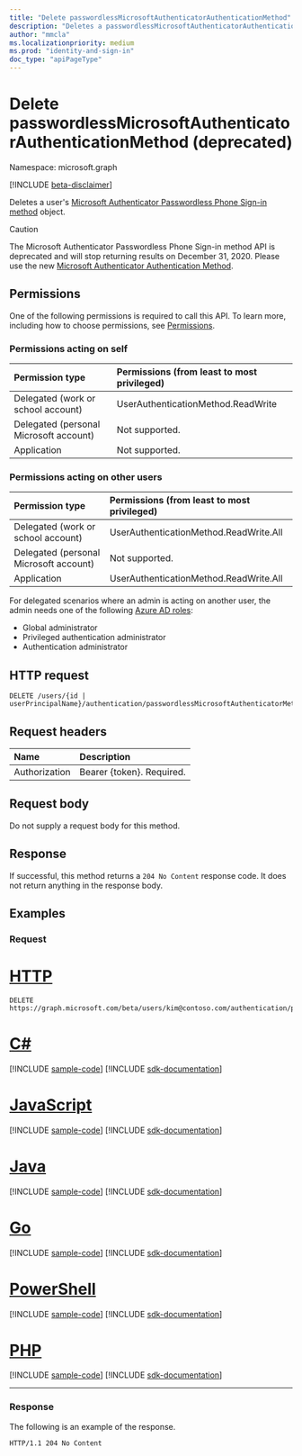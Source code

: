 ```yaml
---
title: "Delete passwordlessMicrosoftAuthenticatorAuthenticationMethod"
description: "Deletes a passwordlessMicrosoftAuthenticatorAuthenticationMethod object."
author: "mmcla"
ms.localizationpriority: medium
ms.prod: "identity-and-sign-in"
doc_type: "apiPageType"
---
```


# Delete passwordlessMicrosoftAuthenticatorAuthenticationMethod (deprecated)
Namespace: microsoft.graph

[!INCLUDE [beta-disclaimer](../../includes/beta-disclaimer.md)]

Deletes a user's [Microsoft Authenticator Passwordless Phone Sign-in method](../resources/passwordlessmicrosoftauthenticatorauthenticationmethod.md) object.

> [!CAUTION]
> The Microsoft Authenticator Passwordless Phone Sign-in method API is deprecated and will stop returning results on December 31, 2020. Please use the new [Microsoft Authenticator Authentication Method](../resources/microsoftAuthenticatorAuthenticationMethod.md).

## Permissions

One of the following permissions is required to call this API. To learn more, including how to choose permissions, see [Permissions](/graph/permissions-reference).

### Permissions acting on self

|Permission type      | Permissions (from least to most privileged)              |
|:---------------------------------------|:-------------------------|
| Delegated (work or school account)     | UserAuthenticationMethod.ReadWrite |
| Delegated (personal Microsoft account) | Not supported. |
| Application                            | Not supported. |

### Permissions acting on other users

|Permission type      | Permissions (from least to most privileged)              |
|:---------------------------------------|:-------------------------|
| Delegated (work or school account)     | UserAuthenticationMethod.ReadWrite.All |
| Delegated (personal Microsoft account) | Not supported. |
| Application                            | UserAuthenticationMethod.ReadWrite.All |

For delegated scenarios where an admin is acting on another user, the admin needs one of the following [Azure AD roles](/azure/active-directory/users-groups-roles/directory-assign-admin-roles#available-roles):
* Global administrator
* Privileged authentication administrator
* Authentication administrator

## HTTP request

<!-- {
  "blockType": "ignored"
}
-->
``` http
DELETE /users/{id | userPrincipalName}/authentication/passwordlessMicrosoftAuthenticatorMethods/{id}
```

## Request headers
|Name|Description|
|:---|:---|
|Authorization|Bearer {token}. Required.|

## Request body
Do not supply a request body for this method.

## Response

If successful, this method returns a `204 No Content` response code. It does not return anything in the response body.

## Examples

### Request

# [HTTP](#tab/http)
<!-- {
  "blockType": "request",
  "name": "delete_passwordlessmicrosoftauthenticatorauthenticationmethod",
  "sampleKeys": ["kim@contoso.com", "R18B3t8Ogh9XIOGmPt81d6p_KXJs1YTxfGgGqeVFJSM1"]
}
-->
``` http
DELETE https://graph.microsoft.com/beta/users/kim@contoso.com/authentication/passwordlessMicrosoftAuthenticatorMethods/R18B3t8Ogh9XIOGmPt81d6p_KXJs1YTxfGgGqeVFJSM1
```

# [C#](#tab/csharp)
[!INCLUDE [sample-code](../includes/snippets/csharp/delete-passwordlessmicrosoftauthenticatorauthenticationmethod-csharp-snippets.md)]
[!INCLUDE [sdk-documentation](../includes/snippets/snippets-sdk-documentation-link.md)]

# [JavaScript](#tab/javascript)
[!INCLUDE [sample-code](../includes/snippets/javascript/delete-passwordlessmicrosoftauthenticatorauthenticationmethod-javascript-snippets.md)]
[!INCLUDE [sdk-documentation](../includes/snippets/snippets-sdk-documentation-link.md)]

# [Java](#tab/java)
[!INCLUDE [sample-code](../includes/snippets/java/delete-passwordlessmicrosoftauthenticatorauthenticationmethod-java-snippets.md)]
[!INCLUDE [sdk-documentation](../includes/snippets/snippets-sdk-documentation-link.md)]

# [Go](#tab/go)
[!INCLUDE [sample-code](../includes/snippets/go/delete-passwordlessmicrosoftauthenticatorauthenticationmethod-go-snippets.md)]
[!INCLUDE [sdk-documentation](../includes/snippets/snippets-sdk-documentation-link.md)]

# [PowerShell](#tab/powershell)
[!INCLUDE [sample-code](../includes/snippets/powershell/delete-passwordlessmicrosoftauthenticatorauthenticationmethod-powershell-snippets.md)]
[!INCLUDE [sdk-documentation](../includes/snippets/snippets-sdk-documentation-link.md)]

# [PHP](#tab/php)
[!INCLUDE [sample-code](../includes/snippets/php/delete-passwordlessmicrosoftauthenticatorauthenticationmethod-php-snippets.md)]
[!INCLUDE [sdk-documentation](../includes/snippets/snippets-sdk-documentation-link.md)]

---

### Response
The following is an example of the response.
<!-- {
  "blockType": "response",
  "truncated": true
}
-->
``` http
HTTP/1.1 204 No Content
```

